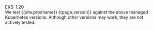EKS: 1.20  
  We test {{site.prodname}} {{page.version}} against the above managed Kubernetes versions. Although other versions may work, they are not actively tested.